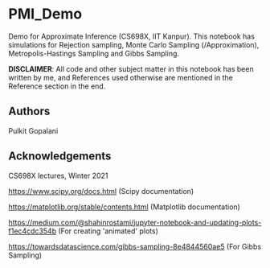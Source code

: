 # PMI_Demo

Demo for Approximate Inference (CS698X, IIT Kanpur). This notebook has simulations for Rejection sampling, Monte Carlo Sampling (/Approximation), Metropolis-Hastings Sampling and Gibbs Sampling. 

**DISCLAIMER**: All code and other subject matter in this notebook has been written by me, and References used otherwise are mentioned in the Reference section in the end.

## Authors
Pulkit Gopalani

## Acknowledgements 

CS698X lectures, Winter 2021

https://www.scipy.org/docs.html (Scipy documentation)

https://matplotlib.org/stable/contents.html (Matplotlib documentation)

https://medium.com/@shahinrostami/jupyter-notebook-and-updating-plots-f1ec4cdc354b (For creating 'animated' plots)

https://towardsdatascience.com/gibbs-sampling-8e4844560ae5 (For Gibbs Sampling)
